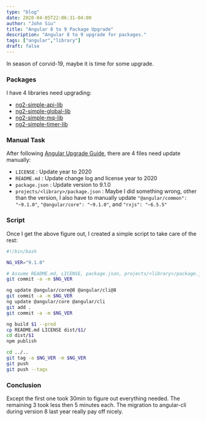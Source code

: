 ```yaml
---
type: "blog"
date: 2020-04-05T22:06:31-04:00
author: "John Siu"
title: "Angular 8 to 9 Package Upgrade"
description: "Angular 8 to 9 upgrade for packages."
tags: ["angular","library"]
draft: false
---
```

In season of corvid-19, maybe it is time for some upgrade.
<!--more-->

### Packages

I have 4 libraries need upgrading:

- [ng2-simple-api-lib](https://github.com/J-Siu/ng2-simple-api-lib.git)
- [ng2-simple-global-lib](https://github.com/J-Siu/ng2-simple-global-lib.git)
- [ng2-simple-mq-lib](https://github.com/J-Siu/ng2-simple-mq-lib.git)
- [ng2-simple-timer-lib](https://github.com/J-Siu/ng2-simple-timer-lib.git)

### Manual Task

After following [Angular Upgrade Guide](https://update.angular.io/#8.0:9.0l3), there are 4 files need update manually:

- `LICENSE` : Update year to 2020
- `README.md` : Update change log and license year to 2020
- `package.json` : Update version to 9.1.0
- `projects/<library>/package.json` : Maybe I did something wrong, other than the version, I also have to manually update `"@angular/common": "~9.1.0"`, `"@angular/core": "~9.1.0"`, and `"rxjs": "~6.5.5"`

### Script

Once I get the above figure out, I created a simple script to take care of the rest:

```sh
#!/bin/bash

NG_VER="9.1.0"

# Assume README.md, LICENSE, package.json, projects/<library>/package.json already updated
git commit -a -m $NG_VER

ng update @angular/core@8 @angular/cli@8
git commit -a -m $NG_VER
ng update @angular/core @angular/cli
git add .
git commit -a -m $NG_VER

ng build $1 --prod
cp README.md LICENSE dist/$1/
cd dist/$1
npm publish

cd ../..
git tag -a $NG_VER -m $NG_VER
git push
git push --tags
```

### Conclusion

Except the first one took 30min to figure out everything needed. The remaining 3 took less then 5 minutes each. The migration to angular-cli during version 8 last year really pay off nicely.